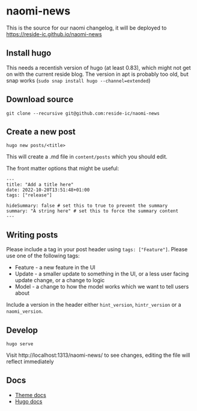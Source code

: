 # naomi-news

This is the source for our naomi changelog, it will be deployed to https://reside-ic.github.io/naomi-news

## Install hugo

This needs a recentish version of hugo (at least 0.83), which might not get on with the current reside blog. The version in apt is probably too old, but snap works (`sudo snap install hugo --channel=extended`)

## Download source

```
git clone --recursive git@github.com:reside-ic/naomi-news
```

## Create a new post

```
hugo new posts/<title>
```

This will create a .md file in `content/posts` which you should edit.

The front matter options that might be useful:

```
---
title: "Add a title here"
date: 2022-10-20T13:51:48+01:00
tags: ["release"]

hideSummary: false # set this to true to prevent the summary
summary: "A string here" # set this to force the summary content
---
```

## Writing posts

Please include a tag in your post header using `tags: ["Feature"]`. Please use one of the following tags:
* Feature - a new feature in the UI
* Update - a smaller update to something in the UI, or a less user facing update change, or a change to logic
* Model - a change to how the model works which we want to tell users about

Include a version in the header either `hint_version`, `hintr_version` or a `naomi_version`.

## Develop

```
hugo serve
```

Visit http://localhost:1313/naomi-news/ to see changes, editing the file will reflect immediately

## Docs

* [Theme docs](https://github.com/adityatelange/hugo-PaperMod)
* [Hugo docs](https://gohugo.io/documentation/)

